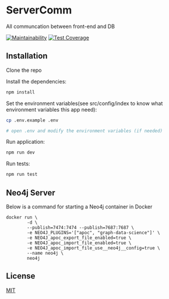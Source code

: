 # ServerComm
All communcation between front-end and DB

[![Maintainability](https://api.codeclimate.com/v1/badges/a3f4a30c736bae992234/maintainability)](https://codeclimate.com/github/RnDAO/tc-serverComm/maintainability)
[![Test Coverage](https://api.codeclimate.com/v1/badges/a3f4a30c736bae992234/test_coverage)](https://codeclimate.com/github/RnDAO/tc-serverComm/test_coverage)

## Installation

Clone the repo

Install the dependencies:

```bash
npm install
```


Set the environment variables(see src/config/index to know what environment variables this app need):

```bash
cp .env.example .env

# open .env and modify the environment variables (if needed)
```

Run application:
```bash
npm run dev
```

Run tests:
```bash
npm run test
```

## Neo4j Server 

Below is a command for starting a Neo4j container in Docker
```
docker run \
        -d \
        --publish=7474:7474 --publish=7687:7687 \
        -e NEO4J_PLUGINS='["apoc", "graph-data-science"]' \
        -e NEO4J_apoc_export_file_enabled=true \
        -e NEO4J_apoc_import_file_enabled=true \
        -e NEO4J_apoc_import_file_use__neo4j__config=true \
        --name neo4j \
        neo4j
```

## License

[MIT](LICENSE)